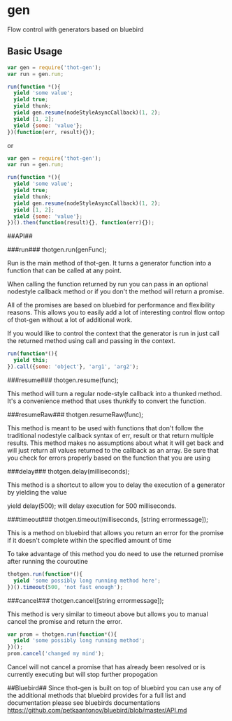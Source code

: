 gen
===

Flow control with generators based on bluebird

Basic Usage
-------------

```javascript
var gen = require('thot-gen');
var run = gen.run;

run(function *(){
  yield 'some value';
  yield true;
  yield thunk;
  yield gen.resume(nodeStyleAsyncCallback)(1, 2);
  yield [1, 2];
  yield {some: 'value'};
})(function(err, result){});
```

or

```javascript
var gen = require('thot-gen');
var run = gen.run;

run(function *(){
  yield 'some value';
  yield true;
  yield thunk;
  yield gen.resume(nodeStyleAsyncCallback)(1, 2);
  yield [1, 2];
  yield {some: 'value'};
})().then(function(result){}, function(err){});
```

##API##

###run###
thotgen.run(genFunc);

Run is the main method of thot-gen. It turns a generator function into a function that can be called at any point.

When calling the function returned by run you can pass in an optional nodestyle callback method or if you don't the
method will return a promise.

All of the promises are based on bluebird for performance and flexibility reasons. This allows you to easily add a lot
of interesting control flow ontop of thot-gen without a lot of additional work.

If you would like to control the context that the generator is run in just call the returned method using call and
passing in the context.

```javascript
run(function*(){
  yield this;
}).call({some: 'object'}, 'arg1', 'arg2');
```

###resume###
thotgen.resume(func);

This method will turn a regular node-style callback into a thunked method. It's a convenience method that uses thunkify
to convert the function.

###resumeRaw###
thotgen.resumeRaw(func);

This method is meant to be used with functions that don't follow the traditional nodestyle callback syntax of err,
result or that return multiple results. This method makes no assumptions about what it will get back and will just
return all values returned to the callback as an array. Be sure that you check for errors properly based on the function
that you are using

###delay###
thotgen.delay(milliseconds);

This method is a shortcut to allow you to delay the execution of a generator by yielding the value

yield delay(500); will delay execution for 500 milliseconds.

###timeout###
thotgen.timeout(milliseconds, [string errormessage]);

This is a method on bluebird that allows you return an error for the promise if it doesn't complete within the specified
amount of time

To take advantage of this method you do need to use the returned promise after running the couroutine

```javascript
thotgen.run(function*(){
  yield 'some possibly long running method here';
})().timeout(500, 'not fast enough');
```

###cancel###
thotgen.cancel([string errormessage]);

This method is very similar to timeout above but allows you to manual cancel the promise and return the error.

```javascript
var prom = thotgen.run(function*(){
  yield 'some possibly long running method';
})();
prom.cancel('changed my mind');
```

Cancel will not cancel a promise that has already been resolved or is currently executing but will stop further
propogation

##Bluebird##
Since thot-gen is built on top of bluebird you can use any of the additional methods that bluebird
provides for a full list and documentation please see bluebirds documentations
https://github.com/petkaantonov/bluebird/blob/master/API.md
